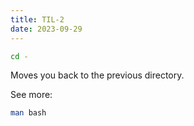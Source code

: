 ```yaml
---
title: TIL-2
date: 2023-09-29
---
```

```bash
cd -
```

Moves you back to the previous directory.

See more:
```bash
man bash
```
